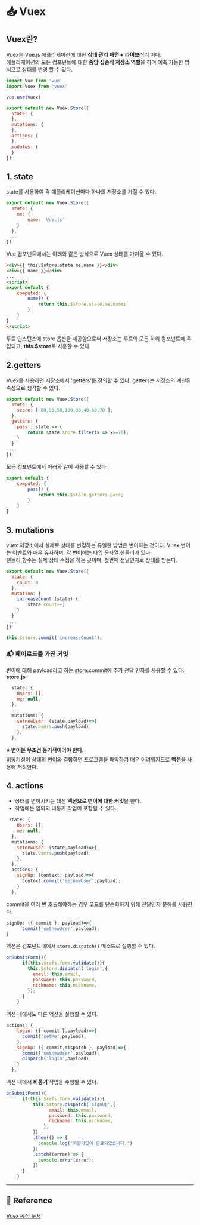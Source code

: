 # 📥 Vuex
## Vuex란?
Vuex는 Vue.js 애플리케이션에 대한 **상태 관리 패턴 + 라이브러리** 이다.<br>
애플리케이션의 모든 컴포넌트에 대한 **중앙 집중식 저장소 역할**을 하며 예측 가능한 방식으로 상태를 변경 할 수 있다.
```javascript
import Vue from 'vue'
import Vuex from 'vuex'

Vue.use(Vuex)

export default new Vuex.Store({
  state: {
  },
  mutations: {
  },
  actions: {
  },
  modules: {
  }
})

```

## 1. state
state를 사용하여 각 애플리케이션마다 하나의 저장소를 가질 수 있다.
```javascript
export default new Vuex.Store({
  state: {
    me: {
        name: 'Vue.js'
    }
  },
 ...
})
```
Vue 컴포넌트에서는 아래와 같은 방식으로 Vuex 상태를 가져올 수 있다.
```html
<div>{{ this.$store.state.me.name }}</div>
<div>{{ name }}</div>
...
<script>
export default {
    computed: {
        name() {
            return this.$store.state.me.name;
        }
    }
}
</script>
```
루트 인스턴스에 store 옵션을 제공함으로써 저장소는 루트의 모든 하위 컴포넌트에 주입되고, **this.$store**로 사용할 수 있다.
## 2.getters
Vuex를 사용하면 저장소에서 'getters'를 정의할 수 있다. getters는 저장소의 계산된 속성으로 생각할 수 있다.
```javascript
export default new Vuex.Store({
  state: {
    score: [ 80,90,50,100,30,40,60,70 ];
  },
  getters: {
    pass : state => {
        return state.score.filter(x => x>=70); 
    }
  }
 ...
})
```
모든 컴포넌트에서 아래와 같이 사용할 수 있다.
```javascript
export default {
    computed: {
        pass() {
            return this.$store.getters.pass;
        }
    }
}
```
## 3. mutations
vuex 저장소에서 실제로 상태를 변경하는 유일한 방법은 변이하는 것이다. Vuex 변이는 이벤트와 매우 유사하며, 각 변이에는 타입 문자열 핸들러가 있다.<br>
핸들러 함수는 실제 상태 수정을 하는 곳이며, 첫번째 전달인자로 상태를 받는다.
```javascript
export default new Vuex.Store({
  state: {
    count: 0
  },
  mutation: {
    increaseCount (state) {
        state.count++;
    }
  }
 ...
})
```
```javascript
this.$store.commit('increaseCount');
```
### 📬 페이로드를 가진 커밋
변이에 대해 payload라고 하는 store.commit에 추가 전달 인자를 사용할 수 있다.<br>
**store.js**
```javascript
  state: {
    Users: [],
    me: null,
  },
  ...
  mutations: {
    setnewUser: (state,payload)=>{
      state.Users.push(payload);
    },
  },
```
**⭐️ 변이는 무조건 동기적이어야 한다.**<br>
비동기성이 상태의 변이와 결합하면 프로그램을 파악하기 매우 어려워지므로 **액션**을 사용해 처리한다.

## 4. actions
- 상태를 변이시키는 대신 **액션으로 변이에 대한 커밋**을 한다.
- 작업에는 임의의 비동기 작업이 포함될 수 있다.

```javascript
 state: {
    Users: [],
    me: null,
  },
  mutations: {
    setnewUser: (state,payload)=>{
      state.Users.push(payload);
    },
  },
  actions: {
    signUp: (context, payload)=>{
      context.commit('setnewUser',payload);
    }
  },
```
commit을 여러 번 호출해야하는 경우 코드를 단순화하기 위해 전달인자 분해를 사용한다.
```javascript
signUp: ({ commit }, payload)=>{
      commit('setnewUser',payload);
}
```
액션은 컴포넌트내에서 <code>store.dispatch()</code> 메소드로 실행할 수 있다.
```javascript
onSubmitForm(){
      if(this.$refs.form.validate()){
        this.$store.dispatch('login',{
          email: this.email,
          password: this.password,
          nickname: this.nickname,
        });
      }
    }
```
액션 내에서도 다른 액션을 실행할 수 있다. 
```javascript
actions: {
    login: ({ commit },payload)=>{
      commit('setMe',payload);
    },
    signUp: ({ commit,dispatch }, payload)=>{
      commit('setnewUser',payload);
      dispatch('login',payload);
    }
  },
```
액션 내에서 **비동기** 작업을 수행할 수 있다.
```javascript
onSubmitForm(){
      if(this.$refs.form.validate()){
          this.$store.dispatch('signUp',{
                email: this.email,
                password: this.password,
                nickname: this.nickname,
              },
          })
          .then(() => {
            console.log('회원가입이 완료되었습니다.')
          })
          .catch((error) => {
            console.error(error);  
          })
      }
    }
```
<hr>

## 📁 Reference
[Vuex 공식 문서](https://vuex.vuejs.org/kr/)
